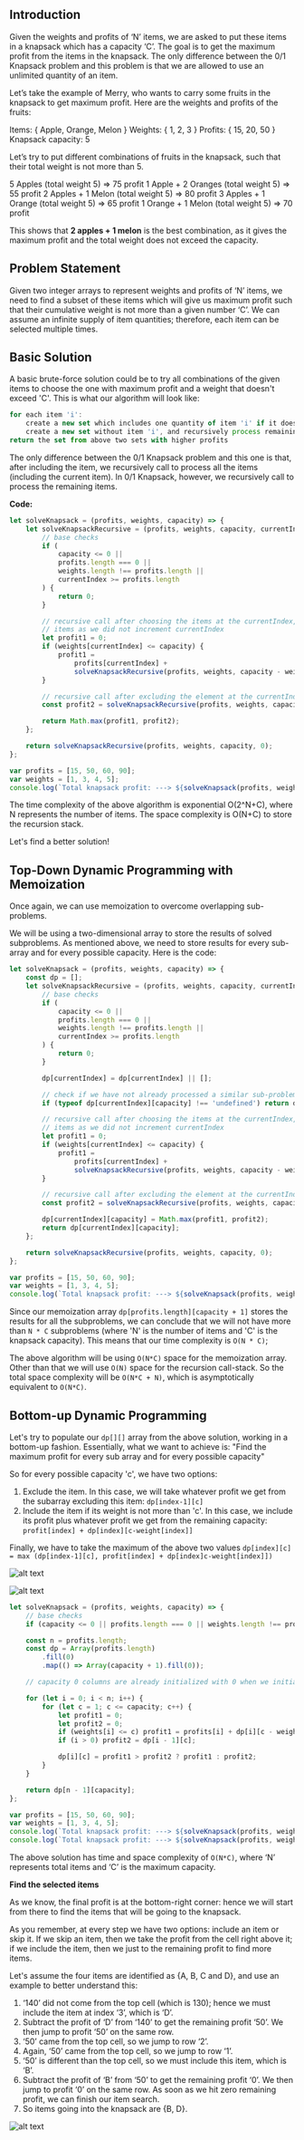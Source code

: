 ## Introduction

Given the weights and profits of ‘N’ items, we are asked to put these items in a knapsack which has a capacity ‘C’. The goal is to get the maximum profit from the items in the knapsack. The only difference between the 0/1 Knapsack problem and this problem is that we are allowed to use an unlimited quantity of an item.

Let’s take the example of Merry, who wants to carry some fruits in the knapsack to get maximum profit. Here are the weights and profits of the fruits:

Items: { Apple, Orange, Melon }
Weights: { 1, 2, 3 }
Profits: { 15, 20, 50 }
Knapsack capacity: 5

Let’s try to put different combinations of fruits in the knapsack, such that their total weight is not more than 5.

5 Apples (total weight 5) => 75 profit
1 Apple + 2 Oranges (total weight 5) => 55 profit
2 Apples + 1 Melon (total weight 5) => 80 profit
3 Apples + 1 Orange (total weight 5) => 65 profit
1 Orange + 1 Melon (total weight 5) => 70 profit

This shows that **2 apples + 1 melon** is the best combination, as it gives the maximum profit and the total weight does not exceed the capacity.

## Problem Statement

Given two integer arrays to represent weights and profits of ‘N’ items, we need to find a subset of these items which will give us maximum profit such that their cumulative weight is not more than a given number ‘C’. We can assume an infinite supply of item quantities; therefore, each item can be selected multiple times.

## Basic Solution

A basic brute-force solution could be to try all combinations of the given items to choose the one with maximum profit and a weight that doesn't exceed 'C'. This is what our algorithm will look like:

```js
for each item 'i':
    create a new set which includes one quantity of item 'i' if it does not exceed the capacity, and recursively call to process all items
    create a new set without item 'i', and recursively process remaining items
return the set from above two sets with higher profits
```

The only difference between the 0/1 Knapsack problem and this one is that, after including the item, we recursively call to process all the items (including the current item). In 0/1 Knapsack, however, we recursively call to process the remaining items.

**Code:**

```js
let solveKnapsack = (profits, weights, capacity) => {
    let solveKnapsackRecursive = (profits, weights, capacity, currentIndex) => {
        // base checks
        if (
            capacity <= 0 ||
            profits.length === 0 ||
            weights.length !== profits.length ||
            currentIndex >= profits.length
        ) {
            return 0;
        }

        // recursive call after choosing the items at the currentIndex, note that we recursive call on all
        // items as we did not increment currentIndex
        let profit1 = 0;
        if (weights[currentIndex] <= capacity) {
            profit1 =
                profits[currentIndex] +
                solveKnapsackRecursive(profits, weights, capacity - weights[currentIndex], currentIndex);
        }

        // recursive call after excluding the element at the currentIndex
        const profit2 = solveKnapsackRecursive(profits, weights, capacity, currentIndex + 1);

        return Math.max(profit1, profit2);
    };

    return solveKnapsackRecursive(profits, weights, capacity, 0);
};

var profits = [15, 50, 60, 90];
var weights = [1, 3, 4, 5];
console.log(`Total knapsack profit: ---> ${solveKnapsack(profits, weights, 8)}`);
```

The time complexity of the above algorithm is exponential O(2^N+C), where N represents the number of items. The space complexity is O(N+C) to store the recursion stack.

Let's find a better solution!

## Top-Down Dynamic Programming with Memoization

Once again, we can use memoization to overcome overlapping sub-problems.

We will be using a two-dimensional array to store the results of solved subproblems. As mentioned above, we need to store results for every sub-array and for every possible capacity. Here is the code:

```js
let solveKnapsack = (profits, weights, capacity) => {
    const dp = [];
    let solveKnapsackRecursive = (profits, weights, capacity, currentIndex) => {
        // base checks
        if (
            capacity <= 0 ||
            profits.length === 0 ||
            weights.length !== profits.length ||
            currentIndex >= profits.length
        ) {
            return 0;
        }

        dp[currentIndex] = dp[currentIndex] || [];

        // check if we have not already processed a similar sub-problem
        if (typeof dp[currentIndex][capacity] !== 'undefined') return dp[currentIndex][capacity];

        // recursive call after choosing the items at the currentIndex, note that we recursive call on all
        // items as we did not increment currentIndex
        let profit1 = 0;
        if (weights[currentIndex] <= capacity) {
            profit1 =
                profits[currentIndex] +
                solveKnapsackRecursive(profits, weights, capacity - weights[currentIndex], currentIndex);
        }

        // recursive call after excluding the element at the currentIndex
        const profit2 = solveKnapsackRecursive(profits, weights, capacity, currentIndex + 1);

        dp[currentIndex][capacity] = Math.max(profit1, profit2);
        return dp[currentIndex][capacity];
    };

    return solveKnapsackRecursive(profits, weights, capacity, 0);
};

var profits = [15, 50, 60, 90];
var weights = [1, 3, 4, 5];
console.log(`Total knapsack profit: ---> ${solveKnapsack(profits, weights, 8)}`);
```

Since our memoization array `dp[profits.length][capacity + 1]` stores the results for all the subproblems, we can conclude that we will not have more than `N * C` subproblems (where 'N' is the number of items and 'C' is the knapsack capacity). This means that our time complexity is `O(N * C)`;

The above algorithm will be using `O(N*C)` space for the memoization array. Other than that we will use `O(N)` space for the recursion call-stack. So the total space complexity will be `O(N*C + N)`, which is asymptotically equivalent to `O(N*C)`.

## Bottom-up Dynamic Programming

Let's try to populate our `dp[][]` array from the above solution, working in a bottom-up fashion. Essentially, what we want to achieve is: "Find the maximum profit for every sub array and for every possible capacity"

So for every possible capacity 'c', we have two options:

1. Exclude the item. In this case, we will take whatever profit we get from the subarray excluding this item: `dp[index-1][c]`
2. Include the item if its weight is not more than 'c'. In this case, we include its profit plus whatever profit we get from the remaining capacity: `profit[index] + dp[index][c-weight[index]]`

Finally, we have to take the maximum of the above two values
`dp[index][c] = max (dp[index-1][c], profit[index] + dp[index]c-weight[index]])`

![alt text](https://imgur.com/nSs534g.png 'Unbounded Knapsakc')

![alt text](https://imgur.com/1ZyamZB.png 'Unbounded Knapsakc')

```js
let solveKnapsack = (profits, weights, capacity) => {
    // base checks
    if (capacity <= 0 || profits.length === 0 || weights.length !== profits.length) return 0;

    const n = profits.length;
    const dp = Array(profits.length)
        .fill(0)
        .map(() => Array(capacity + 1).fill(0));

    // capacity 0 columns are already initialized with 0 when we initialized the table

    for (let i = 0; i < n; i++) {
        for (let c = 1; c <= capacity; c++) {
            let profit1 = 0;
            let profit2 = 0;
            if (weights[i] <= c) profit1 = profits[i] + dp[i][c - weights[i]];
            if (i > 0) profit2 = dp[i - 1][c];

            dp[i][c] = profit1 > profit2 ? profit1 : profit2;
        }
    }

    return dp[n - 1][capacity];
};

var profits = [15, 50, 60, 90];
var weights = [1, 3, 4, 5];
console.log(`Total knapsack profit: ---> ${solveKnapsack(profits, weights, 8)}`);
console.log(`Total knapsack profit: ---> ${solveKnapsack(profits, weights, 6)}`);
```

The above solution has time and space complexity of `O(N*C)`, where ‘N’ represents total items and ‘C’ is the maximum capacity.

**Find the selected items**

As we know, the final profit is at the bottom-right corner: hence we will start from there to find the items that will be going to the knapsack.

As you remember, at every step we have two options: include an item or skip it. If we skip an item, then we take the profit from the cell right above it; if we include the item, then we just to the remaining profit to find more items.

Let's assume the four items are identified as {A, B, C and D}, and use an example to better understand this:

1. ‘140’ did not come from the top cell (which is 130); hence we must include the item at index ‘3’, which is ‘D’.
2. Subtract the profit of ‘D’ from ‘140’ to get the remaining profit ‘50’. We then jump to profit ‘50’ on the same row.
3. ‘50’ came from the top cell, so we jump to row ‘2’.
4. Again, ‘50’ came from the top cell, so we jump to row ‘1’.
5. ‘50’ is different than the top cell, so we must include this item, which is ‘B’.
6. Subtract the profit of ‘B’ from ‘50’ to get the remaining profit ‘0’. We then jump to profit ‘0’ on the same row. As soon as we hit zero remaining profit, we can finish our item search.
7. So items going into the knapsack are {B, D}.

![alt text](https://imgur.com/2KAg06K.png 'Unbounded Knapsack')
